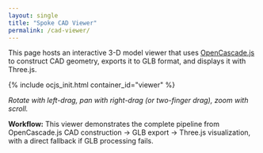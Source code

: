 ```yaml
---
layout: single
title: "Spoke CAD Viewer"
permalink: /cad-viewer/
---
```


This page hosts an interactive 3-D model viewer that uses [OpenCascade.js](https://ocjs.org/) to construct CAD geometry, exports it to GLB format, and displays it with Three.js.

{% include ocjs_init.html container_id="viewer" %}

<!-- Import map for Three.js and addons -->
<script type="importmap">
{
  "imports": {
    "three": "https://unpkg.com/three@0.160.0/build/three.module.js",
    "three/addons/": "https://unpkg.com/three@0.160.0/examples/jsm/"
  }
}
</script>

<!-- Load Three.js and required addons -->
<script type="module">
  import * as THREE from 'three';
  import { OrbitControls } from 'three/addons/controls/OrbitControls.js';
  import { GLTFExporter } from 'three/addons/exporters/GLTFExporter.js';
  import { GLTFLoader } from 'three/addons/loaders/GLTFLoader.js';

  // Wait for OpenCascade to finish loading then create geometry and display it.
  window.ocjsReady.then(oc => {
    console.log(' OpenCascade.js loaded successfully from unpkg CDN');
    console.log(' Main callback executed at:', new Date().toISOString());
    
    // Build a frame structure using OpenCascade.js
    console.log(' Creating OpenCascade frame structure...');
    
    // === Parameters ===
    const outerW = 48;
    const outerH = 32;
    const wall = 4;
    const frameZ = 4;
    const height = 32;
    const beamW = 4;
    
    console.log(' Frame parameters:', { outerW, outerH, wall, frameZ, height, beamW });
    
    try {
      // === Create proper frame structure using correct OpenCascade.js boolean API ===
      console.log(' Creating frame structure with boolean operations...');
      
      // Create outer box
      const outerBox = new oc.BRepPrimAPI_MakeBox_2(
        new oc.gp_Pnt_3(0, 0, 0),
        outerW, outerH, height + frameZ
      ).Shape();
      
      console.log('📦 Outer box created:', outerBox);
      
      // Create inner box (smaller, offset by wall thickness)
      const innerBox = new oc.BRepPrimAPI_MakeBox_2(
        new oc.gp_Pnt_3(wall, wall, wall),
        outerW - 2 * wall, outerH - 2 * wall, height + frameZ - 2 * wall
      ).Shape();
      
      console.log('📦 Inner box created:', innerBox);
      
      // Build frame structure from individual components (base, sides, top)
      console.log('🔧 Building frame from individual components...');
      
      const components = [];
      
      // === Create Base Frame (bottom) ===
      console.log('📊 Creating base frame components...');
      
      // Bottom frame - 4 walls
      components.push(
        // Front wall (bottom)
        new oc.BRepPrimAPI_MakeBox_2(
          new oc.gp_Pnt_3(0, 0, 0),
          outerW, wall, frameZ
        ).Shape(),
        // Back wall (bottom)
        new oc.BRepPrimAPI_MakeBox_2(
          new oc.gp_Pnt_3(0, outerH - wall, 0),
          outerW, wall, frameZ
        ).Shape(),
        // Left wall (bottom)
        new oc.BRepPrimAPI_MakeBox_2(
          new oc.gp_Pnt_3(0, wall, 0),
          wall, outerH - 2*wall, frameZ
        ).Shape(),
        // Right wall (bottom)
        new oc.BRepPrimAPI_MakeBox_2(
          new oc.gp_Pnt_3(outerW - wall, wall, 0),
          wall, outerH - 2*wall, frameZ
        ).Shape()
      );
      
      // === Create Top Frame ===
      console.log('📊 Creating top frame components...');
      
      // Top frame - 4 walls (same as bottom, translated up)
      const topZ = height;
      components.push(
        // Front wall (top)
        new oc.BRepPrimAPI_MakeBox_2(
          new oc.gp_Pnt_3(0, 0, topZ),
          outerW, wall, frameZ
        ).Shape(),
        // Back wall (top)
        new oc.BRepPrimAPI_MakeBox_2(
          new oc.gp_Pnt_3(0, outerH - wall, topZ),
          outerW, wall, frameZ
        ).Shape(),
        // Left wall (top)
        new oc.BRepPrimAPI_MakeBox_2(
          new oc.gp_Pnt_3(0, wall, topZ),
          wall, outerH - 2*wall, frameZ
        ).Shape(),
        // Right wall (top)
        new oc.BRepPrimAPI_MakeBox_2(
          new oc.gp_Pnt_3(outerW - wall, wall, topZ),
          wall, outerH - 2*wall, frameZ
        ).Shape()
      );
      
      // === Create Corner Beams (vertical) ===
      console.log('📊 Creating corner beam components...');
      
      // 4 corner beams connecting bottom and top frames
      components.push(
        // Corner beam 1 (front-left)
        new oc.BRepPrimAPI_MakeBox_2(
          new oc.gp_Pnt_3(0, 0, frameZ),
          beamW, beamW, height - frameZ
        ).Shape(),
        // Corner beam 2 (front-right)
        new oc.BRepPrimAPI_MakeBox_2(
          new oc.gp_Pnt_3(outerW - beamW, 0, frameZ),
          beamW, beamW, height - frameZ
        ).Shape(),
        // Corner beam 3 (back-left)
        new oc.BRepPrimAPI_MakeBox_2(
          new oc.gp_Pnt_3(0, outerH - beamW, frameZ),
          beamW, beamW, height - frameZ
        ).Shape(),
        // Corner beam 4 (back-right)
        new oc.BRepPrimAPI_MakeBox_2(
          new oc.gp_Pnt_3(outerW - beamW, outerH - beamW, frameZ),
          beamW, beamW, height - frameZ
        ).Shape()
      );
      
      console.log('✅ Created {} frame components', components.length);
      
      // Combine all components into a single compound shape
      console.log('🔧 Combining all {} components into compound shape...', components.length);
      
      let frameShape; // Declare outside try block for proper scoping
      
      try {
        // Create a compound builder
        const builder = new oc.BRep_Builder();
        const compound = new oc.TopoDS_Compound();
        builder.MakeCompound(compound);
        
        // Add all components to the compound
        for (let i = 0; i < components.length; i++) {
          builder.Add(compound, components[i]);
          console.log('📦 Added component {} to compound', i + 1);
        }
        
        frameShape = compound; // Assign to outer scope variable
        console.log('✅ Successfully created compound shape with {} components', components.length);
      } catch (error) {
        console.log('❌ Failed to create compound shape:', error.message);
        console.log('⚠️ Falling back to first component only');
        frameShape = components[0]; // Assign to outer scope variable
      }
      
      console.log(' OpenCascade frame structure created:', frameShape);
      console.log(' Shape type:', frameShape.ShapeType());
      console.log(' Dimensions: {}×{}×{} units', outerW, outerH, height + frameZ);
      
      // Store the shape for mesh extraction
      window.frameShape = frameShape;
      
    } catch (error) {
      console.error(' Error creating OpenCascade frame structure:', error);
      throw error;
    }
    
    // Convert OpenCascade shape to Three.js mesh data
    function convertOpenCascadeToMesh(shape) {
      console.log(' Converting OpenCascade shape to mesh...');
      
      try {
        // Use OpenCascade's meshing capabilities
        console.log(' Creating mesher...');
        const mesher = new oc.BRepMesh_IncrementalMesh_2(shape, 0.1, false, 0.5, false);
        console.log(' Performing mesh operation...');
        mesher.Perform();
        
        if (!mesher.IsDone()) {
          throw new Error('Failed to mesh the OpenCascade shape');
        }
        console.log(' Meshing completed successfully');
        
        const vertices = [];
        const indices = [];
        const normals = [];
        
        // Iterate through faces to extract mesh data
        console.log(' Exploring faces...');
        const faceExplorer = new oc.TopExp_Explorer_2(shape, oc.TopAbs_ShapeEnum.TopAbs_FACE, oc.TopAbs_ShapeEnum.TopAbs_SHAPE);
        
        let vertexOffset = 0;
        let faceCount = 0;
        
        while (faceExplorer.More()) {
          faceCount++;
          console.log(` Processing face ${faceCount}...`);
          
          const face = oc.TopoDS.Face_1(faceExplorer.Current());
          const location = new oc.TopLoc_Location_1();
          const triangulation = oc.BRep_Tool.Triangulation(face, location);
          
          if (!triangulation.IsNull()) {
            console.log(` Face ${faceCount} has triangulation data`);
            const transform = location.Transformation();
            
            // Get node and triangle counts using correct API
            const nodeCount = triangulation.get().NbNodes();
            const triangleCount = triangulation.get().NbTriangles();
            console.log(`   Nodes: ${nodeCount}, Triangles: ${triangleCount}`);
            
            // Extract vertices
            for (let i = 1; i <= nodeCount; i++) {
              const node = triangulation.get().Node(i);
              const transformedNode = node.Transformed(transform);
              vertices.push(transformedNode.X(), transformedNode.Y(), transformedNode.Z());
            }
            
            // Process each triangle in the face with corrected orientation
            for (let t = 1; t <= triangleCount; t++) {
              const triangle = triangulation.get().Triangle(t);
              const n1 = triangle.Value(1);
              const n2 = triangle.Value(2);
              const n3 = triangle.Value(3);
              
              // Get triangle vertices
              const v1 = triangulation.get().Node(n1).Transformed(transform);
              const v2 = triangulation.get().Node(n2).Transformed(transform);
              const v3 = triangulation.get().Node(n3).Transformed(transform);
              
              // Compute triangle normal using cross product
              const edge1 = new THREE.Vector3(
                v2.X() - v1.X(),
                v2.Y() - v1.Y(),
                v2.Z() - v1.Z()
              );
              const edge2 = new THREE.Vector3(
                v3.X() - v1.X(),
                v3.Y() - v1.Y(),
                v3.Z() - v1.Z()
              );
              
              let normal = edge1.cross(edge2).normalize();
              
              // Get face orientation from OpenCascade
              const faceOrientation = face.Orientation_1();
              
              // Check if face is reversed according to OpenCascade
              // TopAbs_FORWARD = 0, TopAbs_REVERSED = 1, TopAbs_INTERNAL = 2, TopAbs_EXTERNAL = 3
              const isReversed = (faceOrientation === oc.TopAbs_Orientation.TopAbs_REVERSED);
              
              if (isReversed) {
                // Face is reversed, flip normal and triangle winding
                normal.negate();
                indices.push(
                  vertexOffset + n1 - 1,
                  vertexOffset + n3 - 1,  // Swapped n2 and n3 for reversed winding
                  vertexOffset + n2 - 1
                );
                console.log(`     Triangle ${t}: REVERSED orientation, flipped normal and winding`);
              } else {
                // Face is forward, keep original normal and winding
                indices.push(
                  vertexOffset + n1 - 1,
                  vertexOffset + n2 - 1,
                  vertexOffset + n3 - 1
                );
                console.log(`     Triangle ${t}: FORWARD orientation, kept original normal and winding`);
              }
              
              // Add the corrected normal for all three vertices of the triangle
              for (let j = 0; j < 3; j++) {
                normals.push(normal.x, normal.y, normal.z);
              }
            }
            
            vertexOffset += nodeCount;
          } else {
            console.log(` Face ${faceCount} has no triangulation data`);
          }
          
          faceExplorer.Next();
        }
        
        console.log(` Extracted ${vertices.length / 3} vertices, ${indices.length / 3} triangles from ${faceCount} faces`);
        
        if (vertices.length === 0) {
          throw new Error('No vertices extracted from OpenCascade shape');
        }
        
        // Create Three.js geometry
        console.log(' Creating Three.js BufferGeometry...');
        const geometry = new THREE.BufferGeometry();
        geometry.setAttribute('position', new THREE.Float32BufferAttribute(vertices, 3));
        geometry.setAttribute('normal', new THREE.Float32BufferAttribute(normals, 3));
        geometry.setIndex(indices);
        
        console.log(' Three.js geometry created successfully');
        return geometry;
        
      } catch (error) {
        console.error(' Error in convertOpenCascadeToMesh:', error);
        
        // If the triangulation API fails, try a simpler approach
        console.log(' Attempting simplified mesh extraction...');
        try {
          return createSimplifiedMesh(shape);
        } catch (fallbackError) {
          console.error(' Simplified mesh extraction also failed:', fallbackError);
          throw error; // Throw original error
        }
      }
    }

    // Simplified mesh extraction as fallback
    function createSimplifiedMesh(shape) {
      console.log('🔧 Creating simplified mesh from OpenCascade shape...');
      
      // Create a box geometry that matches our frame parameters
      // This ensures we still get a visualization even if mesh extraction fails
      const geometry = new THREE.BoxGeometry(outerW, outerH, height + frameZ);
      console.log('✅ Simplified box geometry created: {}×{}×{}', outerW, outerH, height + frameZ);
      return geometry;
    }

    // Export geometry to GLB format
    function exportToGLB(geometry) {
      return new Promise((resolve, reject) => {
        console.log(' Exporting geometry to GLB...');
        
        try {
          const material = new THREE.MeshStandardMaterial({ 
            color: 0x808080, // Gray color indicates everything is working correctly (proper frame structure)
            metalness: 0.1,
            roughness: 0.4,
            transparent: false,
            opacity: 1.0
          });
          
          const mesh = new THREE.Mesh(geometry, material);
          const scene = new THREE.Scene();
          scene.add(mesh);
          
          console.log(' Creating GLTFExporter...');
          const exporter = new GLTFExporter();
          exporter.parse(
            scene,
            (gltf) => {
              console.log(' GLB export successful, size:', gltf.byteLength, 'bytes');
              resolve(gltf);
            },
            (error) => {
              console.error(' GLB export failed:', error);
              reject(error);
            },
            { binary: true }
          );
        } catch (error) {
          console.error(' Error setting up GLB export:', error);
          reject(error);
        }
      });
    }

    // Load GLB and display in Three.js viewer
    function loadGLBAndDisplay(glbData) {
      console.log(' Loading GLB data into Three.js viewer...');
      
      const container = document.getElementById('viewer');
      
      // === Initialize Three.js Scene ===
      console.log(' Initializing Three.js scene...');
      
      // Clear any existing content in the viewer container
      if (!container) {
        console.error(' Viewer container not found');
        return;
      }
      
      // Clear previous content to prevent WebGL context conflicts
      container.innerHTML = '';
      
      const scene = new THREE.Scene();
      scene.background = new THREE.Color(0xf0f0f0);
      
      // Create camera with proper aspect ratio
      const containerRect = container.getBoundingClientRect();
      const camera = new THREE.PerspectiveCamera(
        75, 
        containerRect.width / containerRect.height, 
        0.1, 
        1000
      );
      
      // Position camera outside the box (48×32×36) for good viewing angle
      camera.position.set(80, 60, 80);
      camera.lookAt(24, 16, 18); // Look at center of the box
      
      // Create renderer
      const renderer = new THREE.WebGLRenderer({ antialias: true });
      renderer.setSize(containerRect.width, containerRect.height);
      renderer.shadowMap.enabled = true;
      renderer.shadowMap.type = THREE.PCFSoftShadowMap;
      
      // Append renderer to cleared container
      container.appendChild(renderer.domElement);
      
      // Controls - ensure they're properly initialized
      const controls = new OrbitControls(camera, renderer.domElement);
      controls.enableDamping = true;
      controls.dampingFactor = 0.05;
      controls.target.set(24, 16, 18); // Set target to center of box
      controls.update();
      
      // Lighting
      const ambientLight = new THREE.AmbientLight(0x404040, 0.6);
      scene.add(ambientLight);
      
      const directionalLight = new THREE.DirectionalLight(0xffffff, 0.8);
      directionalLight.position.set(100, 100, 50);
      directionalLight.castShadow = true;
      scene.add(directionalLight);
      
      // Load the GLB data
      console.log(' Loading GLB data...');
      const loader = new GLTFLoader();
      const blob = new Blob([glbData], { type: 'application/octet-stream' });
      const url = URL.createObjectURL(blob);
      
      loader.load(
        url,
        (gltf) => {
          console.log(' GLB loaded successfully');
          const model = gltf.scene;
          
          // // Enable shadows
          // model.traverse((child) => {
          //   if (child.isMesh) {
          //     child.castShadow = true;
          //     child.receiveShadow = true;
          //     console.log(' Configured mesh for shadows:', child.name || 'unnamed');
          //   }
          // });
          
          scene.add(model);
          console.log(' Model added to scene');
          
          // Add wireframe overlay
          model.traverse((child) => {
            if (child.isMesh) {
              const wireframe = new THREE.WireframeGeometry(child.geometry);
              const line = new THREE.LineSegments(wireframe, new THREE.LineBasicMaterial({ 
                color: 0xFFFFFF, 
                opacity: 0.3, 
                transparent: true 
              }));
              scene.add(line);
              
              // Store references for animation
              window.cadModel = model;
              window.cadWireframe = line;
              console.log(' Wireframe overlay added');
            }
          });
          
          // Clean up blob URL
          URL.revokeObjectURL(url);
          
          console.log(' Model setup completed successfully!');
        },
        (progress) => {
          console.log(' Loading progress:', progress);
        },
        (error) => {
          console.error(' Error loading GLB:', error);
          URL.revokeObjectURL(url);
        }
      );
      
      // Animation loop
      function animate() {
        requestAnimationFrame(animate);
        controls.update();
        
        // Rotate the CAD model and wireframe if they exist
        if (window.cadModel && window.cadWireframe) {
          window.cadModel.rotation.x += 0.005;
          window.cadModel.rotation.y += 0.005;
          window.cadWireframe.rotation.x += 0.005;
          window.cadWireframe.rotation.y += 0.005;
        }
        
        renderer.render(scene, camera);
      }
      
      // Handle window resize
      window.addEventListener('resize', () => {
        camera.aspect = container.clientWidth / container.clientHeight;
        camera.updateProjectionMatrix();
        renderer.setSize(container.clientWidth, container.clientHeight);
      });
      
      animate();
      console.log(' Animation loop started');
    }

    // Fallback: Direct Three.js visualization (skip GLB export/import)
    function directThreeJSVisualization(geometry) {
      console.log(' Using direct Three.js visualization fallback...');
      
      const container = document.getElementById('viewer');
      
      // Check if a renderer already exists and dispose of it properly
      if (window.threeJSRenderer) {
        console.log(' Disposing existing Three.js renderer');
        window.threeJSRenderer.dispose();
        window.threeJSRenderer = null;
      }
      
      // Clear any existing content completely
      container.innerHTML = '';
      
      // Scene setup
      const scene = new THREE.Scene();
      scene.background = new THREE.Color(0xf0f0f0);
      
      // Camera setup
      const camera = new THREE.PerspectiveCamera(75, container.clientWidth / container.clientHeight, 0.1, 1000);
      camera.position.set(100, 100, 100);
      
      // Renderer setup
      const renderer = new THREE.WebGLRenderer({ 
        antialias: true,
        alpha: false,
        preserveDrawingBuffer: false,
        powerPreference: "high-performance"
      });
      
      renderer.setSize(container.clientWidth, container.clientHeight);
      renderer.shadowMap.enabled = true;
      renderer.shadowMap.type = THREE.PCFSoftShadowMap;
      
      // Store renderer globally for cleanup
      window.threeJSRenderer = renderer;
      
      // Add renderer canvas to container
      container.appendChild(renderer.domElement);
      
      // Controls
      const controls = new OrbitControls(camera, renderer.domElement);
      controls.enableDamping = true;
      controls.dampingFactor = 0.05;
      
      // Lighting
      const ambientLight = new THREE.AmbientLight(0x404040, 0.6);
      scene.add(ambientLight);
      
      const directionalLight = new THREE.DirectionalLight(0xffffff, 0.8);
      directionalLight.position.set(100, 100, 50);
      directionalLight.castShadow = true;
      scene.add(directionalLight);
      
      // Create mesh from OpenCascade-derived geometry
      const material = new THREE.MeshStandardMaterial({ 
        color: 0x808080, // Gray color indicates everything is working correctly
        metalness: 0.1,
        roughness: 0.4,
        transparent: true,
        opacity: 0.9
      });
      
      const mesh = new THREE.Mesh(geometry, material);
      mesh.castShadow = true;
      mesh.receiveShadow = true;
      scene.add(mesh);
      
      // Add wireframe overlay
      const wireframe = new THREE.WireframeGeometry(geometry);
      const line = new THREE.LineSegments(wireframe, new THREE.LineBasicMaterial({ 
        color: 0x000000, 
        opacity: 0.3, 
        transparent: true 
      }));
      scene.add(line);
      
      // Store references for animation
      window.cadModel = mesh;
      window.cadWireframe = line;
      
      // Animation loop
      function animate() {
        requestAnimationFrame(animate);
        controls.update();
        
        mesh.rotation.x += 0.005;
        mesh.rotation.y += 0.005;
        line.rotation.x += 0.005;
        line.rotation.y += 0.005;
        
        renderer.render(scene, camera);
      }
      
      // Handle window resize
      window.addEventListener('resize', () => {
        camera.aspect = container.clientWidth / container.clientHeight;
        camera.updateProjectionMatrix();
        renderer.setSize(container.clientWidth, container.clientHeight);
      });
      
      animate();
      console.log(' Direct Three.js visualization completed successfully!');
    }

    // Main workflow: OpenCascade → GLB → Three.js (with fallback)
    async function initializeCADViewer() {
      try {
        console.log(' Starting OpenCascade.js → GLB → Three.js workflow...');
        
        // Step 1: Convert OpenCascade shape to Three.js geometry
        console.log(' Step 1: Converting OpenCascade shape to mesh...');
        const geometry = convertOpenCascadeToMesh(window.frameShape);
        
        // Try GLB workflow first
        try {
          console.log(' Step 2: Attempting GLB export/import workflow...');
          // Step 2: Export geometry to GLB
          const glbData = await exportToGLB(geometry);
          
          // Step 3: Load GLB and display in Three.js
          loadGLBAndDisplay(glbData);
          
          console.log(' CAD viewer GLB workflow completed successfully!');
          
        } catch (glbError) {
          console.warn(' GLB workflow failed, falling back to direct visualization:', glbError);
          
          // Fallback: Direct Three.js visualization
          directThreeJSVisualization(geometry);
          
          console.log(' CAD viewer fallback workflow completed successfully!');
        }
        
      } catch (error) {
        console.error(' Error in CAD viewer workflow:', error);
        
        // Ultimate fallback display
        const container = document.getElementById('viewer');
        container.innerHTML = `
          <div style="display: flex; align-items: center; justify-content: center; height: 100%; background: #f0f0f0; color: #333; font-family: Arial, sans-serif;">
            <div style="text-align: center;">
              <h3> OpenCascade.js → Three.js Workflow</h3>
              <p>OpenCascade frame structure created successfully!</p>
              <ul style="text-align: left; display: inline-block;">
                <li>Outer width: ${outerW}</li>
                <li>Outer height: ${outerH}</li>
                <li>Wall thickness: ${wall}</li>
                <li>Frame Z: ${frameZ}</li>
                <li>Height: ${height}</li>
                <li>Beam width: ${beamW}</li>
              </ul>
              <p><em> 3D viewer encountered an error during processing. Check console for details.</em></p>
              <p><strong>Error:</strong> ${error.message}</p>
            </div>
          </div>
        `;
      }
    }

    // Initialize the viewer
    initializeCADViewer();
    
  }).catch(error => {
    console.error(' Failed to load OpenCascade.js:', error);
    const container = document.getElementById('viewer');
    container.innerHTML = `
      <div style="display: flex; align-items: center; justify-content: center; height: 100%; background: #f0f0f0; color: #333; font-family: Arial, sans-serif;">
        <div style="text-align: center;">
          <h3> OpenCascade.js Loading Error</h3>
          <p><em>Failed to load OpenCascade.js. Check console for details.</em></p>
          <p><strong>Error:</strong> ${error.message}</p>
        </div>
      </div>
    `;
  });
</script>

*Rotate with left-drag, pan with right-drag (or two-finger drag), zoom with scroll.*

**Workflow:** This viewer demonstrates the complete pipeline from OpenCascade.js CAD construction → GLB export → Three.js visualization, with a direct fallback if GLB processing fails.
